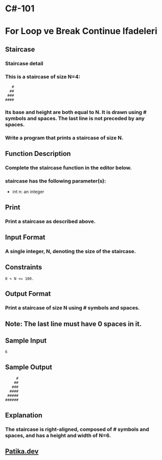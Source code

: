 # C#-101
# For Loop ve Break Continue Ifadeleri
## Staircase

### Staircase detail
### This is a staircase of size N=4:
```
   #
  ##
 ###
####
```
### Its base and height are both equal to N. It is drawn using # symbols and spaces. The last line is not preceded by any spaces.
### Write a program that prints a staircase of size N.
## Function Description
### Complete the staircase function in the editor below. 
### staircase has the following parameter(s): 
* int n: an integer
## Print
### Print a staircase as described above.
## Input Format
### A single integer, N, denoting the size of the staircase.
## Constraints
```
0 < N <= 100.
```
## Output Format
### Print a staircase of size N using # symbols and spaces.
## Note: The last line must have 0 spaces in it. 
## Sample Input
```
6 
```
## Sample Output 
```
     #
    ##
   ###
  ####
 #####
######
 ```
## Explanation
### The staircase is right-aligned, composed of # symbols and spaces, and has a height and width of N=6.

## [Patika.dev]([https://app.patika.dev/courses/csharp-101/1-if-else-yapisi-ve-ternary-if](https://app.patika.dev/courses/csharp-101/1-for-dongusu-break-continue))

